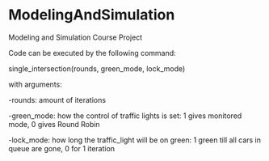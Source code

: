# ModelingAndSimulation
Modeling and Simulation Course Project


Code can be executed by the following command: 

 single_intersection(rounds, green_mode, lock_mode)
 
 with arguments:
 
 -rounds: amount of iterations
 
 -green_mode: how the control of traffic lights is set: 1 gives monitored mode, 0 gives Round Robin
 
 -lock_mode: how long the traffic_light will be on green: 1 green till all cars in queue are gone, 0 for 1 iteration

